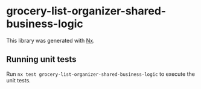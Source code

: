 # grocery-list-organizer-shared-business-logic

This library was generated with [Nx](https://nx.dev).

## Running unit tests

Run `nx test grocery-list-organizer-shared-business-logic` to execute the unit tests.
